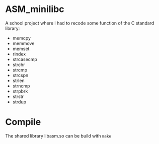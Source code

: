 # ASM_minilibc
A school project where I had to recode some function of the C standard library:
* memcpy
* memmove
* memset
* rindex
* strcasecmp
* strchr
* strcmp
* strcspn
* strlen
* strncmp
* strpbrk
* strstr
* strdup

# Compile
The shared library libasm.so can be build with `make`
